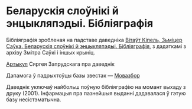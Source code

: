 Беларускія слоўнікі й энцыкляпэдыі. Бібліяграфія
===

Бібліяграфія зробленая на падставе даведніка [Вітаўт Кіпель, Зьміцер Саўка. Беларускія слоўнікі й энцыкляпэдыі. Бібліяграфія](http://knihi.com/Vitaut_Kipiel/Bielaruskija_slouniki_j_encyklapedyi_Biblijahrafija.html), з дадаткамі з архіву Змітра Саўкі і іншых крыніц.

[Артыкул](http://www.belhistory.eu/belaruskiya-slo%D1%9Eniki-j-encyklyapedyi-bibliyagrafiya-skladalniki-vita%D1%9Et-kipel-i-zmicer-sa%D1%9Eka-syargej-zaprudski/) Сяргея Запрудскага пра даведнік

Дапамога ў падрыхтоўцы базы звестак — [Мовазбор](http://movazbor.net/)

Даведнік уключаў найбольш поўную бібліяграфію на момант выхаду з друку (2001). Інфармацыя пра пазнейшыя выданні дадавалася ў гэтую базу несістэматычна.
